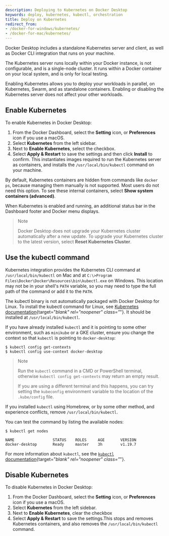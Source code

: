 ```yaml
---
description: Deploying to Kubernetes on Docker Desktop
keywords: deploy, kubernetes, kubectl, orchestration
title: Deploy on Kubernetes
redirect_from:
- /docker-for-windows/kubernetes/
- /docker-for-mac/kubernetes/
---
```


Docker Desktop includes a standalone Kubernetes server and client,
as well as Docker CLI integration that runs on your machine. 

The Kubernetes server runs locally within your Docker instance, is not configurable, and is a single-node cluster. It runs within a Docker container on your local system, and
is only for local testing. 

Enabling Kubernetes allows you to deploy
your workloads in parallel, on Kubernetes, Swarm, and as standalone containers. Enabling or disabling the Kubernetes server does not affect your other
workloads.

## Enable Kubernetes

To enable Kubernetes in Docker Desktop:
1. From the Docker Dashboard, select the **Setting** icon, or **Preferences** icon if you use a macOS.
2. Select **Kubernetes** from the left sidebar. 
3. Next to **Enable Kubernetes**, select the checkbox.
4. Select **Apply & Restart** to save the settings and then click **Install** to confirm. This instantiates images required to run the Kubernetes server as containers, and installs the `/usr/local/bin/kubectl` command on your machine.

By default, Kubernetes containers are hidden from commands like `docker ps`, because managing them manually is not supported. Most users do not need this option. To see these internal containers, select **Show system containers (advanced)**. 

When Kubernetes is enabled and running, an additional status bar in the Dashboard footer and Docker menu displays. 

> Note
>
> Docker Desktop does not upgrade your Kubernetes cluster automatically after a new update. To upgrade your Kubernetes cluster to the latest version, select **Reset Kubernetes Cluster**.

## Use the kubectl command

Kubernetes integration provides the Kubernetes CLI command
at `/usr/local/bin/kubectl` on Mac and at `C:\>Program Files\Docker\Docker\Resources\bin\kubectl.exe` on Windows. This location may not be in your shell's `PATH`
variable, so you may need to type the full path of the command or add it to
the `PATH`.

The kubectl binary is not automatically packaged with Docker Desktop for Linux. To install the kubectl command for Linux, see [Kubernetes documentation](https://kubernetes.io/docs/tasks/tools/install-kubectl-linux/){target="_blank" rel="noopener" class="_"}. It should be installed at `/usr/local/bin/kubectl`.

If you have already installed `kubectl` and it is
pointing to some other environment, such as `minikube` or a GKE cluster, ensure you change the context so that `kubectl` is pointing to `docker-desktop`:

```console
$ kubectl config get-contexts
$ kubectl config use-context docker-desktop
```

>Note
>
> Run the `kubectl` command in a CMD or PowerShell terminal, otherwise `kubectl config get-contexts` may return an empty result. 
>
>If you are using a different terminal and this happens, you can try setting the `kubeconfig` environment variable to the location of the `.kube/config` file. 

If you installed `kubectl` using Homebrew, or by some other method, and
experience conflicts, remove `/usr/local/bin/kubectl`.

You can test the command by listing the available nodes:

```console
$ kubectl get nodes

NAME                 STATUS    ROLES     AGE       VERSION
docker-desktop       Ready     master    3h        v1.19.7
```

For more information about `kubectl`, see the
[`kubectl` documentation](https://kubernetes.io/docs/reference/kubectl/overview/){target="_blank" rel="noopener" class="_"}.

## Disable Kubernetes

To disable Kubernetes in Docker Desktop:
1. From the Docker Dashboard, select the **Setting** icon, or **Preferences** icon if you use a macOS.
2. Select **Kubernetes** from the left sidebar. 
3. Next to **Enable Kubernetes**, clear the checkbox
4. Select **Apply & Restart** to save the settings.This stops and removes Kubernetes containers, and also removes the `/usr/local/bin/kubectl` command.
